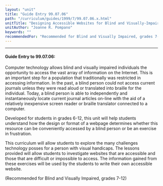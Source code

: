 ```yaml
---
layout: "unit"
title: "Guide Entry 99.07.06"
path: "/curriculum/guides/1999/7/99.07.06.x.html"
unitTitle: "Designing Accessible Websites for Blind and Visually-Impaired"
unitAuthor: "Joanne R. Pompano"
keywords: ""
recommendedFor: "Recommended for Blind and Visually Impaired, grades 7-12."
---
```

<body>
<hr/>
<h4>
Guide Entry to 99.07.06:
</h4>
<p>Computer technology allows blind and visually impaired individuals the opportunity to access the vast array of information on the Internet.  This is an important step for a population that traditionally was restricted in accessing information.  In the past, a blind person could not access current journals unless they were read aloud or translated into braille for the individual.  Today, a blind person is able to independently and instantaneously locate current journal articles on-line with the aid of a relatively inexpensive screen reader or braille translator connected to a computer.</p>
<p>
Developed for students in grades 6-12, this unit will help students understand how the design or format of a webpage determines whether this resource can be conveniently accessed by a blind person or be an exercise in frustration.
</p>
<p>
This curriculum will allow students to explore the many challenges technology posses for a person with visual handicaps.  The  lessons provided will allow students to investigate websites that are accessible and those that are difficult or impossible to access.  The information gained from these exercises will be used by the students to write their own accessible website.
</p>
<p>
(Recommended for Blind and Visually Impaired, grades 7-12)
</p>
</body>
